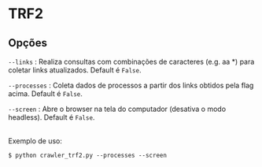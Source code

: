 # TRF2
## Opções
<code>--links</code> : Realiza consultas com combinações de caracteres (e.g. aa *) para coletar links atualizados. Default é <code>False</code>.

<code>--processes</code> : Coleta dados de processos a partir dos links obtidos pela flag acima. Default é <code>False</code>.

<code>--screen</code> : Abre o browser na tela do computador (desativa o modo headless). Default é <code>False</code>.

<br>
Exemplo de uso:

<code>$ python crawler_trf2.py --processes --screen</code>